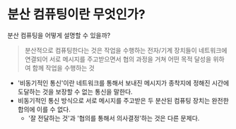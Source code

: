 # 분산 컴퓨팅이란 무엇인가?

분산 컴퓨팅을 어떻게 설명할 수 있을까?

> 분산적으로 컴퓨팅한다는 것은 작업을 수행하는 전자/기계 장치들이 네트워크에 연결되어 서로 메시지를 주고받으면서 협의 과정을 거쳐 어떤 목적 달성을 위하여 함께 작업을 수행하는 것

- '비동기적인 통신'이란 네트워크를 통해서 보내진 메시지가 종착지에 정해진 시간에 도달하는 것을 보장할 수 없는 통신을 말한다.
- 비동기적인 통신 방식으로 서로 메시지를 주고받은 두 분산된 컴퓨팅 장치는 완전한 합의에 이를 수 없다.
  - '잘 전달하는 것'과 '협의를 통해서 의사결정'하는 것은 다른 문제다.
